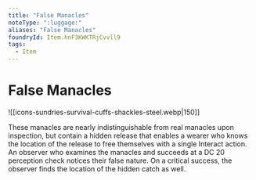 ```yaml
---
title: "False Manacles"
noteType: ":luggage:"
aliases: "False Manacles"
foundryId: Item.hnF3KWKTRjCvvll9
tags:
  - Item
---
```


# False Manacles
![[icons-sundries-survival-cuffs-shackles-steel.webp|150]]

These manacles are nearly indistinguishable from real manacles upon inspection, but contain a hidden release that enables a wearer who knows the location of the release to free themselves with a single Interact action. An observer who examines the manacles and succeeds at a DC 20 perception check notices their false nature. On a critical success, the observer finds the location of the hidden catch as well.
